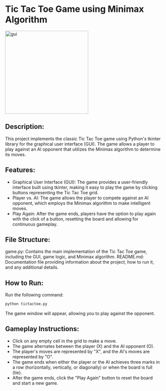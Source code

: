 # Tic Tac Toe Game using Minimax Algorithm

<img width="268" alt="gui" src="https://github.com/lkendi/TicTacToe-Minimax/assets/139500082/995cb96a-0895-4b0c-ad89-229514e21da1">

## Description:

This project implements the classic Tic Tac Toe game using Python's tkinter library for the graphical user interface (GUI). The game allows a player to play against an AI opponent that utilizes the Minimax algorithm to determine its moves.

## Features:

- Graphical User Interface (GUI): The game provides a user-friendly interface built using tkinter, making it easy to play the game by clicking buttons representing the Tic Tac Toe grid.
- Player vs. AI: The game allows the player to compete against an AI opponent, which employs the Minimax algorithm to make intelligent moves.
- Play Again: After the game ends, players have the option to play again with the click of a button, resetting the board and allowing for continuous gameplay.

## File Structure:

game.py: Contains the main implementation of the Tic Tac Toe game, including the GUI, game logic, and Minimax algorithm.
README.md: Documentation file providing information about the project, how to run it, and any additional details.

## How to Run:
Run the following command:
```bash
python tictactoe.py
```
The game window will appear, allowing you to play against the opponent.

## Gameplay Instructions:

- Click on any empty cell in the grid to make a move.
- The game alternates between the player (X) and the AI opponent (O).
- The player's moves are represented by "X", and the AI's moves are represented by "O".
- The game ends when either the player or the AI achieves three marks in a row (horizontally, vertically, or diagonally) or when the board is full (tie).
- After the game ends, click the "Play Again" button to reset the board and start a new game.

